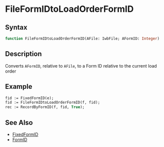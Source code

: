 # FileFormIDtoLoadOrderFormID

## Syntax

```pascal
function FileFormIDtoLoadOrderFormID(AFile: IwbFile; AFormID: Integer): Cardinal;
```

## Description

Converts `AFormID`, relative to `AFile`, to a Form ID relative to the current load order

## Example

```pascal
fid := FixedFormID(e);
fid := FileFormIDtoLoadOrderFormID(f, fid);
rec := RecordByFormID(f, fid, True);
```

## See Also

- [FixedFormID](IwbMainRecord_FixedFormID.md)
- [FormID](IwbMainRecord_FormID.md)
